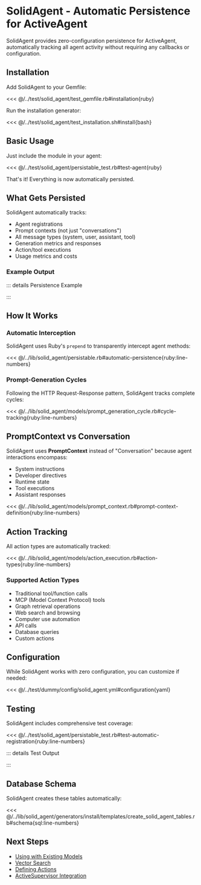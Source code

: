 # SolidAgent - Automatic Persistence for ActiveAgent

SolidAgent provides zero-configuration persistence for ActiveAgent, automatically tracking all agent activity without requiring any callbacks or configuration.

## Installation

Add SolidAgent to your Gemfile:

<<< @/../test/solid_agent/test_gemfile.rb#installation{ruby}

Run the installation generator:

<<< @/../test/solid_agent/test_installation.sh#install{bash}

## Basic Usage

Just include the module in your agent:

<<< @/../test/solid_agent/persistable_test.rb#test-agent{ruby}

That's it! Everything is now automatically persisted.

## What Gets Persisted

SolidAgent automatically tracks:
- Agent registrations
- Prompt contexts (not just "conversations")
- All message types (system, user, assistant, tool)
- Generation metrics and responses
- Action/tool executions
- Usage metrics and costs

### Example Output

::: details Persistence Example
<!-- @include: @/parts/examples/solid-agent-persistence-example.md -->
:::

## How It Works

### Automatic Interception

SolidAgent uses Ruby's `prepend` to transparently intercept agent methods:

<<< @/../lib/solid_agent/persistable.rb#automatic-persistence{ruby:line-numbers}

### Prompt-Generation Cycles

Following the HTTP Request-Response pattern, SolidAgent tracks complete cycles:

<<< @/../lib/solid_agent/models/prompt_generation_cycle.rb#cycle-tracking{ruby:line-numbers}

## PromptContext vs Conversation

SolidAgent uses **PromptContext** instead of "Conversation" because agent interactions encompass:
- System instructions
- Developer directives  
- Runtime state
- Tool executions
- Assistant responses

<<< @/../lib/solid_agent/models/prompt_context.rb#prompt-context-definition{ruby:line-numbers}

## Action Tracking

All action types are automatically tracked:

<<< @/../lib/solid_agent/models/action_execution.rb#action-types{ruby:line-numbers}

### Supported Action Types

- Traditional tool/function calls
- MCP (Model Context Protocol) tools
- Graph retrieval operations
- Web search and browsing
- Computer use automation
- API calls
- Database queries
- Custom actions

## Configuration

While SolidAgent works with zero configuration, you can customize if needed:

<<< @/../test/dummy/config/solid_agent.yml#configuration{yaml}

## Testing

SolidAgent includes comprehensive test coverage:

<<< @/../test/solid_agent/persistable_test.rb#test-automatic-registration{ruby:line-numbers}

::: details Test Output
<!-- @include: @/parts/examples/solid-agent-test-output.md -->
:::

## Database Schema

SolidAgent creates these tables automatically:

<<< @/../lib/solid_agent/generators/install/templates/create_solid_agent_tables.rb#schema{sql:line-numbers}

## Next Steps

- [Using with Existing Models](./contextual.md)
- [Vector Search](./searchable.md)
- [Defining Actions](./actionable.md)
- [ActiveSupervisor Integration](./supervisor.md)